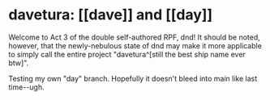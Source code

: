 # davetura: [[dave]] and [[day]]

Welcome to Act 3 of the double self-authored RPF, dnd! It should be noted, however, that the newly-nebulous state of dnd may make it more applicable to simply call the entire project "davetura^[still the best ship name ever btw]". 

Testing my own "day" branch. Hopefully it doesn't bleed into main like last time--ugh.